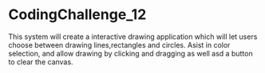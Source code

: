 # CodingChallenge_12
This system will create a interactive drawing application which will let users choose between drawing lines,rectangles and circles. Asist in color selection, and allow drawing by clicking and dragging as well asd a button to clear the canvas.